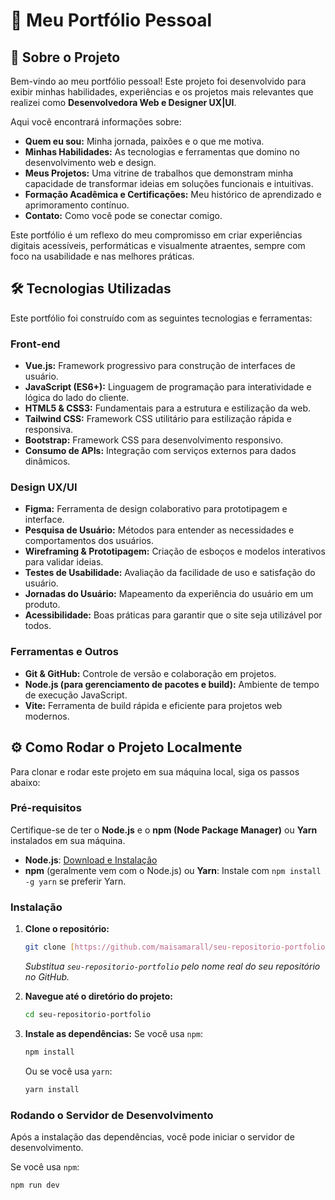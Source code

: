 # 🚀 Meu Portfólio Pessoal

## 🌟 Sobre o Projeto

Bem-vindo ao meu portfólio pessoal! Este projeto foi desenvolvido para exibir minhas habilidades, experiências e os projetos mais relevantes que realizei como **Desenvolvedora Web e Designer UX|UI**.

Aqui você encontrará informações sobre:

* **Quem eu sou:** Minha jornada, paixões e o que me motiva.
* **Minhas Habilidades:** As tecnologias e ferramentas que domino no desenvolvimento web e design.
* **Meus Projetos:** Uma vitrine de trabalhos que demonstram minha capacidade de transformar ideias em soluções funcionais e intuitivas.
* **Formação Acadêmica e Certificações:** Meu histórico de aprendizado e aprimoramento contínuo.
* **Contato:** Como você pode se conectar comigo.

Este portfólio é um reflexo do meu compromisso em criar experiências digitais acessíveis, performáticas e visualmente atraentes, sempre com foco na usabilidade e nas melhores práticas.

## 🛠️ Tecnologias Utilizadas

Este portfólio foi construído com as seguintes tecnologias e ferramentas:

### Front-end
* **Vue.js:** Framework progressivo para construção de interfaces de usuário.
* **JavaScript (ES6+):** Linguagem de programação para interatividade e lógica do lado do cliente.
* **HTML5 & CSS3:** Fundamentais para a estrutura e estilização da web.
* **Tailwind CSS:** Framework CSS utilitário para estilização rápida e responsiva.
* **Bootstrap:** Framework CSS para desenvolvimento responsivo.
* **Consumo de APIs:** Integração com serviços externos para dados dinâmicos.

### Design UX/UI
* **Figma:** Ferramenta de design colaborativo para prototipagem e interface.
* **Pesquisa de Usuário:** Métodos para entender as necessidades e comportamentos dos usuários.
* **Wireframing & Prototipagem:** Criação de esboços e modelos interativos para validar ideias.
* **Testes de Usabilidade:** Avaliação da facilidade de uso e satisfação do usuário.
* **Jornadas do Usuário:** Mapeamento da experiência do usuário em um produto.
* **Acessibilidade:** Boas práticas para garantir que o site seja utilizável por todos.

### Ferramentas e Outros
* **Git & GitHub:** Controle de versão e colaboração em projetos.
* **Node.js (para gerenciamento de pacotes e build):** Ambiente de tempo de execução JavaScript.
* **Vite:** Ferramenta de build rápida e eficiente para projetos web modernos.

## ⚙️ Como Rodar o Projeto Localmente

Para clonar e rodar este projeto em sua máquina local, siga os passos abaixo:

### Pré-requisitos

Certifique-se de ter o **Node.js** e o **npm (Node Package Manager)** ou **Yarn** instalados em sua máquina.

* **Node.js**: [Download e Instalação](https://nodejs.org/en/download/)
* **npm** (geralmente vem com o Node.js) ou **Yarn**: Instale com `npm install -g yarn` se preferir Yarn.

### Instalação

1.  **Clone o repositório:**
    ```bash
    git clone [https://github.com/maisamarall/seu-repositorio-portfolio.git](https://github.com/maisamarall/seu-repositorio-portfolio.git)
    ```
    *Substitua `seu-repositorio-portfolio` pelo nome real do seu repositório no GitHub.*

2.  **Navegue até o diretório do projeto:**
    ```bash
    cd seu-repositorio-portfolio
    ```

3.  **Instale as dependências:**
    Se você usa `npm`:
    ```bash
    npm install
    ```
    Ou se você usa `yarn`:
    ```bash
    yarn install
    ```

### Rodando o Servidor de Desenvolvimento

Após a instalação das dependências, você pode iniciar o servidor de desenvolvimento.

Se você usa `npm`:
```bash
npm run dev